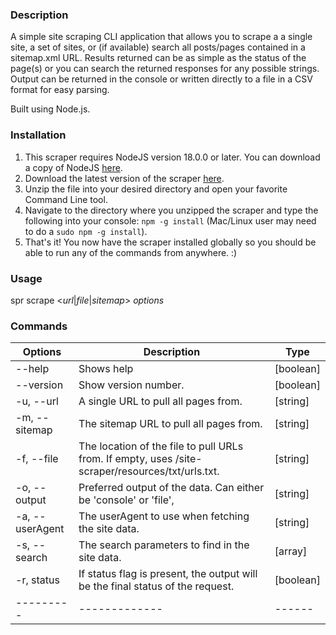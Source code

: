### Description

A simple site scraping CLI application that allows you to scrape a a single site, a set of sites, or (if available) search all posts/pages contained in a sitemap.xml URL. Results returned can be as simple as the status of the page(s) or you can search the returned responses for any possible strings. Output can be returned in the console or written directly to a file in a CSV format for easy parsing.

Built using Node.js.

### Installation

1. This scraper requires NodeJS version 18.0.0 or later. You can download a copy of NodeJS [here](https://nodejs.org/en/).
2. Download the latest version of the scraper [here](https://github.com/ajzaradichMV/site-scraper/archive/refs/heads/main.zip).
3. Unzip the file into your desired directory and open your favorite Command Line tool.
4. Navigate to the directory where you unzipped the scraper and type the following into your console: `npm -g install` (Mac/Linux user may need to do a `sudo npm -g install`).
5. That's it! You now have the scraper installed globally so you should be able to run any of the commands from anywhere. :)

### Usage

spr scrape <_url_|_file_|_sitemap_> _options_

### Commands

| Options | Description | Type |
|---------|-------------|------|
| --help | Shows help | [boolean] |
| --version | Show version number. | [boolean] |
| -u, --url | A single URL to pull all pages from. | [string] |
| -m, --sitemap | The sitemap URL to pull all pages from. | [string] |
| -f, --file | The location of the file to pull URLs from. If empty, uses /site-scraper/resources/txt/urls.txt. | [string] |
| -o, --output | Preferred output of the data. Can either be 'console' or 'file', | [string] |
| -a, --userAgent | The userAgent to use when fetching the site data. | [string] |
| -s, --search | The search parameters to find in the site data. | [array] |
| -r, status | If status flag is present, the output will be the final status of the request. | [boolean] |
|---------|-------------|------|

